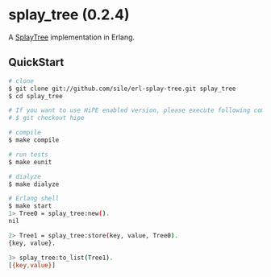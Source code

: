 splay_tree (0.2.4)
==================

A [SplayTree](http://en.wikipedia.org/wiki/Splay_tree) implementation in Erlang.

QuickStart
----------

```sh
# clone
$ git clone git://github.com/sile/erl-splay-tree.git splay_tree
$ cd splay_tree

# If you want to use HiPE enabled version, please execute following command.
# $ git checkout hipe

# compile
$ make compile

# run tests
$ make eunit

# dialyze
$ make dialyze

# Erlang shell
$ make start
1> Tree0 = splay_tree:new().
nil

2> Tree1 = splay_tree:store(key, value, Tree0).
{key, value}.

3> splay_tree:to_list(Tree1).
[{key,value}]
```

